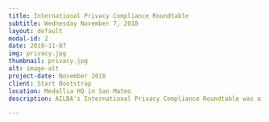 ```yaml
---
title: International Privacy Compliance Roundtable
subtitle: Wednesday November 7, 2018
layout: default
modal-id: 2
date: 2018-11-07
img: privacy.jpg
thumbnail: privacy.jpg
alt: image-alt
project-date: November 2018
client: Start Bootstrap
location: Medallia HQ in San Mateo
description: AILBA's International Privacy Compliance Roundtable was a great success. Thanks to US Managing Partner at Fieldfisher, Joel Benavides, Managing Director Global Legal at Box as well as Eve Chaurand, General Counsel at Callisto, for leading an insightful and entertaining discussion around international privacy compliance. 

---
```


